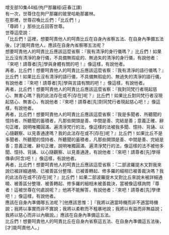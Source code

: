 增支部10集44經/拘尸那羅經(莊春江譯)  
有一次，世尊住在拘尸那羅的玻里哈勒那叢林。  
在那裡，世尊召喚比丘們：「比丘們！」  
「尊師！」那些比丘回答世尊。  
世尊這麼說：  
「比丘們！這裡，想要呵責他人的呵責比丘在自身內省察五法、在自身內準備五法後，[才]能呵責他人，應該在自身內省察哪五法呢？  
想要呵責他人的呵責比丘應該這麼省察：『我有清淨的身行儀嗎？』比丘們！如果比丘沒有清淨的身行儀，不具備無瑕疵的、無過失的清淨的身行儀，有說他者：『來吧！請尊者[先]學與身體有關的吧！』像這樣，有說他者。  
再者，比丘們！想要呵責他人的呵責比丘應該這麼省察：『我有清淨的語行儀嗎？』比丘們！如果比丘沒有清淨的語行儀，不具備無瑕疵的、無過失的清淨的語行儀，有說他者：『來吧！請尊者[先]學與言語有關的吧！』像這樣，有說他者。  
再者，比丘們！想要呵責他人的呵責比丘應該這麼省察：『我對同梵行者現起慈心、無害心嗎？我的此法存在或不[存在]呢？』比丘們！如果比丘對同梵行者沒現起慈心、無害心，有說他者：『來吧！請尊者[先]對同梵行者現起慈心吧！』像這樣，有說他者。  
再者，比丘們！想要呵責他人的呵責比丘應該這麼省察：『我是多聞者、所聽聞的憶持者、所聽聞的蓄積者，凡那些開頭是善、中間是善、完結是善；意義正確、辭句正確，說明唯獨圓滿、遍清淨梵行的法，像這樣的法被我多聞、憶持、背誦、以心隨觀察、以見善通達嗎？我的此法存在或不[存在]呢？』比丘們！如果比丘不是多聞者、所聽聞的憶持者、所聽聞的蓄積者，凡那些開頭是善、中間是善、完結是善；意義正確、辭句正確，說明唯獨圓滿、遍清淨梵行的法，像這樣的法不被他多聞、憶持、背誦、以心隨觀察、以見善通達，有說他者：『來吧！請尊者[先]學得傳承(阿含)吧！』像這樣，有說他者。  
再者，比丘們！想要呵責他人的呵責比丘應該這麼省察：『二部波羅提木叉對我來說已被詳細通曉、已被善區分整理、已被善轉起、修多羅的細相已被善裁決嗎？我的此法存在或不[存在]呢？』比丘們！如果二部波羅提木叉對比丘來說未被詳細通曉、被善區分整理、被善轉起、修多羅的細相未被善裁決，當被像這樣詢問『尊者！這被世尊在何處說呢？』他將不能解答，有說他者：『來吧！請尊者[先]學律吧！』像這樣，有說他者。  
應該在自身內準備哪五法呢？[他應該思惟：]『我將以適當時機而非不適當時機說；我將以事實而非不實說；我將以柔軟而不粗暴地說；我將以有益而非無益說；我將以慈心而非以內瞋說。』應該在自身內準備這五法。  
比丘們！想要呵責他人的呵責比丘在自身內省察這五法、在自身內準備這五法後，[才]能呵責他人。」  
  
  
